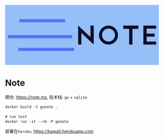 ![](./static/logo.jpg)

# Note

模仿: https://note.ms, 技术栈: `go` + `sqlite`

```shell
docker build -t gonote .

# run test
docker run -it --rm -P gonote
```

部署在`heroku`: https://kawail.herokuapp.com